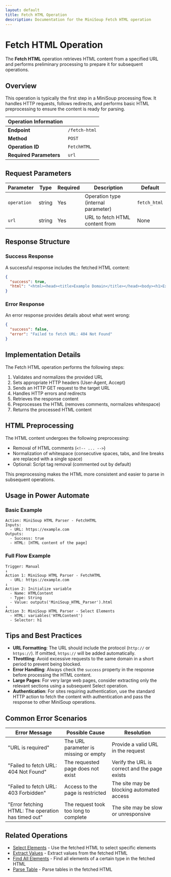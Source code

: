 ```yaml
---
layout: default
title: Fetch HTML Operation
description: Documentation for the MiniSoup Fetch HTML operation
---
```


# Fetch HTML Operation

The **Fetch HTML** operation retrieves HTML content from a specified URL and performs preliminary processing to prepare it for subsequent operations.

## Overview

This operation is typically the first step in a MiniSoup processing flow. It handles HTTP requests, follows redirects, and performs basic HTML preprocessing to ensure the content is ready for parsing.

| Operation Information |                                     |
|-----------------------|-------------------------------------|
| **Endpoint**          | `/fetch-html`                       |
| **Method**            | `POST`                              |
| **Operation ID**      | `FetchHTML`                         |
| **Required Parameters** | `url`                             |

## Request Parameters

| Parameter  | Type   | Required | Description                             | Default |
|------------|--------|----------|-----------------------------------------|---------|
| `operation` | string | Yes      | Operation type (internal parameter)     | `fetch_html` |
| `url`       | string | Yes      | URL to fetch HTML content from          | None    |

## Response Structure

### Success Response

A successful response includes the fetched HTML content:

```json
{
  "success": true,
  "html": "<html><head><title>Example Domain</title></head><body><h1>Example Domain</h1><p>This domain is for use in illustrative examples in documents.</p></body></html>"
}
```

### Error Response

An error response provides details about what went wrong:

```json
{
  "success": false,
  "error": "Failed to fetch URL: 404 Not Found"
}
```

## Implementation Details

The Fetch HTML operation performs the following steps:

1. Validates and normalizes the provided URL
2. Sets appropriate HTTP headers (User-Agent, Accept)
3. Sends an HTTP GET request to the target URL
4. Handles HTTP errors and redirects
5. Retrieves the response content
6. Preprocesses the HTML (removes comments, normalizes whitespace)
7. Returns the processed HTML content

## HTML Preprocessing

The HTML content undergoes the following preprocessing:

- Removal of HTML comments (`<!-- ... -->`)
- Normalization of whitespace (consecutive spaces, tabs, and line breaks are replaced with a single space)
- Optional: Script tag removal (commented out by default)

This preprocessing makes the HTML more consistent and easier to parse in subsequent operations.

## Usage in Power Automate

### Basic Example

```
Action: MiniSoup HTML Parser - FetchHTML
Inputs:
  - URL: https://example.com
Outputs:
  - Success: true
  - HTML: [HTML content of the page]
```

### Full Flow Example

```
Trigger: Manual
↓
Action 1: MiniSoup HTML Parser - FetchHTML
  - URL: https://example.com
↓
Action 2: Initialize variable
  - Name: HTMLContent
  - Type: String
  - Value: outputs('MiniSoup_HTML_Parser').html
↓
Action 3: MiniSoup HTML Parser - Select Elements
  - HTML: variables('HTMLContent')
  - Selector: h1
```

## Tips and Best Practices

- **URL Formatting**: The URL should include the protocol (`http://` or `https://`). If omitted, `https://` will be added automatically.
- **Throttling**: Avoid excessive requests to the same domain in a short period to prevent being blocked.
- **Error Handling**: Always check the `success` property in the response before processing the HTML content.
- **Large Pages**: For very large web pages, consider extracting only the relevant sections using a subsequent Select operation.
- **Authentication**: For sites requiring authentication, use the standard HTTP action to fetch the content with authentication and pass the response to other MiniSoup operations.

## Common Error Scenarios

| Error Message | Possible Cause | Resolution |
|---------------|----------------|------------|
| "URL is required" | The URL parameter is missing or empty | Provide a valid URL in the request |
| "Failed to fetch URL: 404 Not Found" | The requested page does not exist | Verify the URL is correct and the page exists |
| "Failed to fetch URL: 403 Forbidden" | Access to the page is restricted | The site may be blocking automated access |
| "Error fetching HTML: The operation has timed out" | The request took too long to complete | The site may be slow or unresponsive |

## Related Operations

- [Select Elements](select) - Use the fetched HTML to select specific elements
- [Extract Values](extract) - Extract values from the fetched HTML
- [Find All Elements](find-all) - Find all elements of a certain type in the fetched HTML
- [Parse Table](parse-table) - Parse tables in the fetched HTML
